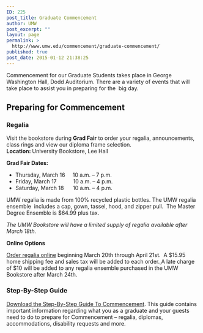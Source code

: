 ```yaml
---
ID: 225
post_title: Graduate Commencement
author: UMW
post_excerpt: ""
layout: page
permalink: >
  http://www.umw.edu/commencement/graduate-commencement/
published: true
post_date: 2015-01-12 21:38:25
---
```

Commencement for our Graduate Students takes place in George Washington Hall, Dodd Auditorium. There are a variety of events that will take place to assist you in preparing for the  big day.
<h2>Preparing for Commencement</h2>
<h3>Regalia</h3>
Visit the bookstore during <strong>Grad Fair</strong> to order your regalia, announcements, class rings and view our diploma frame selection.
<div></div>
<div><strong>Location: </strong>University Bookstore, Lee Hall</div>
<div>

<strong>Grad Fair Dates:  </strong>
<ul>
 	<li>Thursday, March 16     10 a.m. – 7 p.m.</li>
 	<li>Friday, March 17           10 a.m. – 4 p.m.<strong>
</strong></li>
 	<li>Saturday, March 18      10 a.m. – 4 p.m.</li>
</ul>
UMW regalia is made from 100% recycled plastic bottles. The UMW regalia ensemble  includes a cap, gown, tassel, hood, and zipper pull.  The Master Degree Ensemble is $64.99 plus tax.

<em>The UMW Bookstore will have a limited supply of regalia available after March 18th.</em>

<strong>Online Options</strong>

</div>
<div>

<a href="http://www.oakhalli.com/UMW">Order regalia online</a> beginning March 20th through April 21st.  A $15.95 home shipping fee and sales tax will be added to each order.<u> </u>A late charge of $10 will be added to any regalia ensemble purchased in the UMW Bookstore after March 24th.

</div>
<h3><strong>Step-By-Step Guide</strong></h3>
<a href="http://www.umw.edu/commencement/graduate-commencement/graduate-step-by-step-guide/">Download the Step-By-Step Guide To Commencement</a>. This guide contains important information regarding what you as a graduate and your guests need to do to prepare for Commencement – regalia, diplomas, accommodations, disability requests and more.